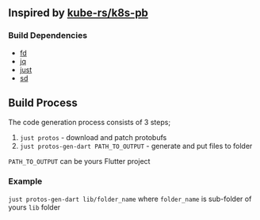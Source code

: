 ## Inspired by [kube-rs/k8s-pb](https://github.com/kube-rs/k8s-pb)

### Build Dependencies

- [fd](https://github.com/sharkdp/fd)
- [jq](https://stedolan.github.io/jq/)
- [just](https://github.com/casey/just)
- [sd](https://github.com/chmln/sd)

## Build Process
The code generation process consists of 3 steps;

1. `just protos` - download and patch protobufs
2. `just protos-gen-dart PATH_TO_OUTPUT` - generate and put files to folder

`PATH_TO_OUTPUT` can be yours Flutter project

### Example
`just protos-gen-dart lib/folder_name` where `folder_name` is sub-folder of yours `lib` folder